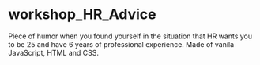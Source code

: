 # workshop_HR_Advice

Piece of humor when you found yourself in the situation that HR wants you to be 25 and have 6 years of professional experience.
Made of vanila JavaScript, HTML and CSS.
